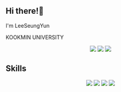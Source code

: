 ## Hi there!👋

<p>I'm LeeSeungYun</p>
<p>KOOKMIN UNIVERSITY</p>

<div align="center">
	<img src="https://img.shields.io/badge/yun200104@gmail.com-D14836?style=flat&logo=gmail&logoColor=white"/>
	<img src="https://img.shields.io/badge/os9040-7289DA?style=flate&logo=discord&logoColor=white"/>
	<img src="https://img.shields.io/badge/thislife__y-E4405F?style=flat&logo=instagram&logoColor=white"/>
</div>

<h2>Skills</h2>

<div align="center">
	<img src="https://img.shields.io/badge/JavaScript-F7DF1E?style=flat&logo=JavaScript&logoColor=white"/>
	<img src="https://img.shields.io/badge/HTML5-E34F26?style=flat&logo=html5&logoColor=white"/>
	<img src="https://img.shields.io/badge/CSS3-1572B6?style=flat&logo=css3&logoColor=white"/>
	<img src="https://img.shields.io/badge/Python-3776AB?style=flat&logo=python&logoColor=white"/>
</div>

<!--
**bootsgodiscat/bootsgodiscat** is a ✨ _special_ ✨ repository because its `README.md` (this file) appears on your GitHub profile.

Here are some ideas to get you started:

- 🔭 I’m currently working on ...
- 🌱 I’m currently learning ...
- 👯 I’m looking to collaborate on ...
- 🤔 I’m looking for help with ...
- 💬 Ask me about ...
- 📫 How to reach me: ...
- 😄 Pronouns: ...
- ⚡ Fun fact: ...
-->
